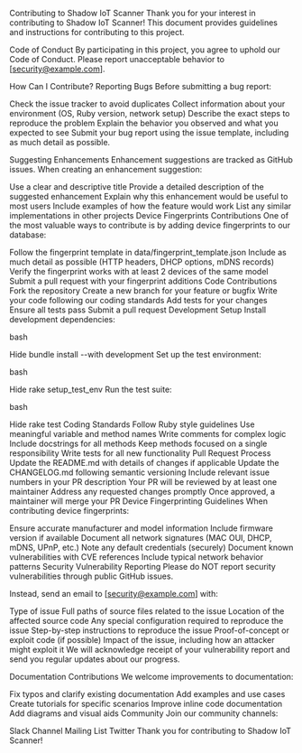 Contributing to Shadow IoT Scanner
Thank you for your interest in contributing to Shadow IoT Scanner! This document provides guidelines and instructions for contributing to this project.

Code of Conduct
By participating in this project, you agree to uphold our Code of Conduct. Please report unacceptable behavior to [security@example.com].

How Can I Contribute?
Reporting Bugs
Before submitting a bug report:

Check the issue tracker to avoid duplicates
Collect information about your environment (OS, Ruby version, network setup)
Describe the exact steps to reproduce the problem
Explain the behavior you observed and what you expected to see
Submit your bug report using the issue template, including as much detail as possible.

Suggesting Enhancements
Enhancement suggestions are tracked as GitHub issues. When creating an enhancement suggestion:

Use a clear and descriptive title
Provide a detailed description of the suggested enhancement
Explain why this enhancement would be useful to most users
Include examples of how the feature would work
List any similar implementations in other projects
Device Fingerprints Contributions
One of the most valuable ways to contribute is by adding device fingerprints to our database:

Follow the fingerprint template in data/fingerprint_template.json
Include as much detail as possible (HTTP headers, DHCP options, mDNS records)
Verify the fingerprint works with at least 2 devices of the same model
Submit a pull request with your fingerprint additions
Code Contributions
Fork the repository
Create a new branch for your feature or bugfix
Write your code following our coding standards
Add tests for your changes
Ensure all tests pass
Submit a pull request
Development Setup
Install development dependencies:

bash

Hide
bundle install --with development
Set up the test environment:

bash

Hide
rake setup_test_env
Run the test suite:

bash

Hide
rake test
Coding Standards
Follow Ruby style guidelines
Use meaningful variable and method names
Write comments for complex logic
Include docstrings for all methods
Keep methods focused on a single responsibility
Write tests for all new functionality
Pull Request Process
Update the README.md with details of changes if applicable
Update the CHANGELOG.md following semantic versioning
Include relevant issue numbers in your PR description
Your PR will be reviewed by at least one maintainer
Address any requested changes promptly
Once approved, a maintainer will merge your PR
Device Fingerprinting Guidelines
When contributing device fingerprints:

Ensure accurate manufacturer and model information
Include firmware version if available
Document all network signatures (MAC OUI, DHCP, mDNS, UPnP, etc.)
Note any default credentials (securely)
Document known vulnerabilities with CVE references
Include typical network behavior patterns
Security Vulnerability Reporting
Please do NOT report security vulnerabilities through public GitHub issues.

Instead, send an email to [security@example.com] with:

Type of issue
Full paths of source files related to the issue
Location of the affected source code
Any special configuration required to reproduce the issue
Step-by-step instructions to reproduce the issue
Proof-of-concept or exploit code (if possible)
Impact of the issue, including how an attacker might exploit it
We will acknowledge receipt of your vulnerability report and send you regular updates about our progress.

Documentation Contributions
We welcome improvements to documentation:

Fix typos and clarify existing documentation
Add examples and use cases
Create tutorials for specific scenarios
Improve inline code documentation
Add diagrams and visual aids
Community
Join our community channels:

Slack Channel
Mailing List
Twitter
Thank you for contributing to Shadow IoT Scanner!
